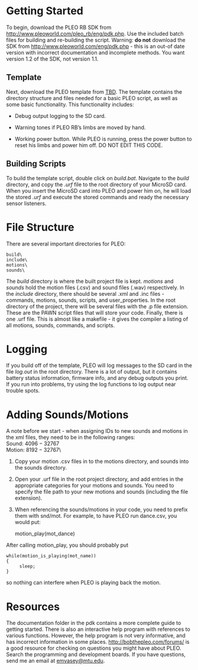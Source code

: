 Getting Started
===============

To begin, download the PLEO RB SDK from
<http://www.pleoworld.com/pleo_rb/eng/pdk.php>. Use the included batch
files for building and re-building the script. Warning: **do not**
download the SDK from <http://www.pleoworld.com/eng/pdk.php> - this is
an out-of date version with incorrect documentation and incomplete
methods. You want version 1.2 of the SDK, not version 1.1.

Template
--------

Next, download the PLEO template from [TBD](TBD). The template contains
the directory structure and files needed for a basic PLEO script, as
well as some basic functionality. This functionality includes:

-   Debug output logging to the SD card.

-   Warning tones if PLEO RB’s limbs are moved by hand.

-   Working power button. While PLEO is running, press the power button
    to reset his limbs and power him off. DO NOT EDIT THIS CODE.

Building Scripts
----------------

To build the template script, double click on *build.bat*. Navigate to
the *build* directory, and copy the *.urf* file to the root directory of
your MicroSD card. When you insert the MicroSD card into PLEO and power
him on, he will load the stored *.urf* and execute the stored commands
and ready the necessary sensor listeners.

File Structure
==============

There are several important directories for PLEO:

    build\
    include\
    motions\
    sounds\
            

The *build* directory is where the built project file is kept. *motions*
and *sounds* hold the motion files (.csv) and sound files (.wav)
respectively. In the *include* directory, there should be several .xml
and .inc files - commands, motions, sounds, scripts, and
user\_properties. In the root directory of the project, there will be
several files with the .p file extension. These are the PAWN script
files that will store your code. Finally, there is one .urf file. This
is almost like a makefile - it gives the compiler a listing of all
motions, sounds, commands, and scripts.

Logging
=======

If you build off of the template, PLEO will log messages to the SD card
in the file *log.out* in the root directory. There is a lot of output,
but it contains battery status information, firmware info, and any debug
outputs you print. If you run into problems, try using the log functions
to log output near trouble spots.

Adding Sounds/Motions
=====================

A note before we start - when assigning IDs to new sounds and motions in
the xml files, they need to be in the following ranges:\
Sound: $4096-32767$\
Motion: $8192-32767$\

1.  Copy your motion .csv files in to the motions directory, and sounds
    into the sounds directory.

2.  Open your .urf file in the root project directory, and add entries
    in the appropriate categories for your motions and sounds. You need
    to specify the file path to your new motions and sounds (including
    the file extension).

3.  When referencing the sounds/motions in your code, you need to prefix
    them with snd/mot. For example, to have PLEO run dance.csv, you
    would put:

    motion_play(mot_dance)
                        

After calling motion\_play, you should probably put

    while(motion_is_playing(mot_name))
    {
         sleep;
    }
        

so nothing can interfere when PLEO is playing back the motion.

Resources
=========

The documentation folder in the pdk contains a more complete guide to
getting started. There is also an interactive help program with
references to various functions. However, the help program is not very
informative, and has incorrect information in some places.
<http://bobthepleo.com/forums/> is a good resource for checking on
questions you might have about PLEO. Search the programming and
development boards. If you have questions, send me an
email at emvasey@mtu.edu.
